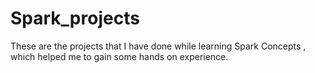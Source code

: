 # Spark_projects
These are the projects that I have  done while learning Spark Concepts , which helped me to gain some hands on experience.
